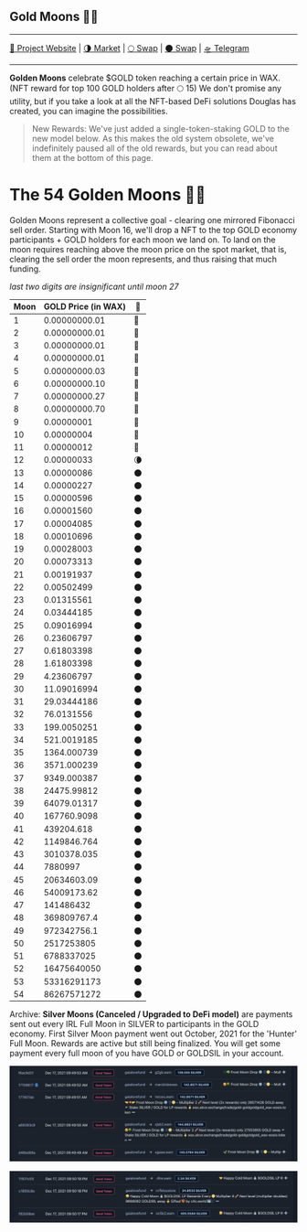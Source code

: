 ## Gold Moons 🌝🌚

___
[🏡 Project Website](http://tomoonfor.earth) | [🌗 Market](https://wax.alcor.exchange/trade/silver-silversilver_gold-goldgoldgold) | [🌕 Swap](https://wax.alcor.exchange/swap?input=WAX-eosio.token&output=GOLD-goldgoldgold) | [🌑 Swap](https://wax.alcor.exchange/swap?input=WAX-eosio.token&output=SILVER-silversilver) | [🛸 Telegram](https://t.me/ToMoonForEarth) 
___


**Golden Moons** celebrate $GOLD token reaching a certain price in WAX. (NFT reward for top 100 GOLD holders after 🌕 15) We don't promise any utility, but if you take a look at all the NFT-based DeFi solutions Douglas has created, you can imagine the possibilities.  

> New Rewards: We've just added a single-token-staking GOLD to the new model below. As this makes the old system obsolete, we've indefinitely paused all of the old rewards, but you can read about them at the bottom of this page.


# The 54 Golden Moons 🧑‍🚀

Golden Moons represent a collective goal - clearing one mirrored Fibonacci sell order. Starting with Moon 16, we'll drop a NFT to the top GOLD economy participants + GOLD holders for each moon we land on. To land on the moon requires reaching above the moon price on the spot market, that is, clearing the sell order the moon represents, and thus raising that much funding.

*last two digits are insignificant until moon 27*

| Moon | GOLD Price (in WAX) | 🚀 | 
| --- | --- | --- | 
| 1 | 0.00000000.01 | 🌝 | 
| 2 | 0.00000000.01 | 🌝 | 
| 3 | 0.00000000.01 | 🌝 | 
| 4 | 0.00000000.01 | 🌝 | 
| 5 | 0.00000000.03 | 🌝 | 
| 6 | 0.00000000.10 | 🌝 | 
| 7 | 0.00000000.27 | 🌝 | 
| 8 | 0.00000000.70 | 🌝 | 
| 9 | 0.00000001 | 🌝 | 
| 10 | 0.00000004 | 🌝 | 
| 11 | 0.00000012 | 🌝 | 
| 12 | 0.00000033 | 🌘 | 
| 13 | 0.00000086 | 🌑 | 
| 14 | 0.00000227 | 🌑 | 
| 15 | 0.00000596 | 🌑 | 
| 16 | 0.00001560 | 🌑 | 
| 17 | 0.00004085 | 🌑 | 
| 18 | 0.00010696 | 🌑 | 
| 19 | 0.00028003 | 🌑 | 
| 20 | 0.00073313 | 🌑 | 
| 21 | 0.00191937 | 🌑 | 
| 22 | 0.00502499 | 🌑 | 
| 23 | 0.01315561 | 🌑 | 
| 24 | 0.03444185 | 🌑 | 
| 25 | 0.09016994 | 🌑 | 
| 26 | 0.23606797 | 🌑 | 
| 27 | 0.61803398 | 🌑 | 
| 28 | 1.61803398 | 🌑 | 
| 29 | 4.23606797 | 🌑 | 
| 30 | 11.09016994 | 🌑 | 
| 31 | 29.03444186 | 🌑 | 
| 32 | 76.0131556 | 🌑 | 
| 33 | 199.0050251 | 🌑 | 
| 34 | 521.0019185 | 🌑 | 
| 35 | 1364.000739 | 🌑 | 
| 36 | 3571.000239 | 🌑 | 
| 37 | 9349.000387 | 🌑 | 
| 38 | 24475.99812 | 🌑 | 
| 39 | 64079.01317 | 🌑 | 
| 40 | 167760.9098 | 🌑 | 
| 41 | 439204.618 | 🌑 | 
| 42 | 1149846.764 | 🌑 | 
| 43 | 3010378.035 | 🌑 | 
| 44 | 7880997 | 🌑 | 
| 45 | 20634603.09 | 🌑 | 
| 46 | 54009173.62 | 🌑 | 
| 47 | 141486432 | 🌑 | 
| 48 | 369809767.4 | 🌑 | 
| 49 | 972342756.1 | 🌑 | 
| 50 | 2517253805 | 🌑 | 
| 51 | 6788337025 | 🌑 | 
| 52 | 16475640050 | 🌑 | 
| 53 | 53316291173 | 🌑 | 
| 54 | 86267571272| 🌑 | 



Archive: **Silver Moons (Canceled / Upgraded to DeFi model)** are payments sent out every IRL Full Moon in SILVER to participants in the GOLD economy. First Silver Moon payment went out October, 2021 for the 'Hunter' Full Moon. Rewards are active but still being finalized. You will get some payment every full moon of you have GOLD or GOLDSIL in your account. 

![Silver Moon Rewards](https://github.com/dougbutner/gold/blob/aab80c3690a88f95f12fad26256caeb5cbf08a1c/images/silver-moon-example.png)

![Gold Moon Rewards](https://raw.githubusercontent.com/dougbutner/gold/aab80c3690a88f95f12fad26256caeb5cbf08a1c/images/gold-moon-example.png)
